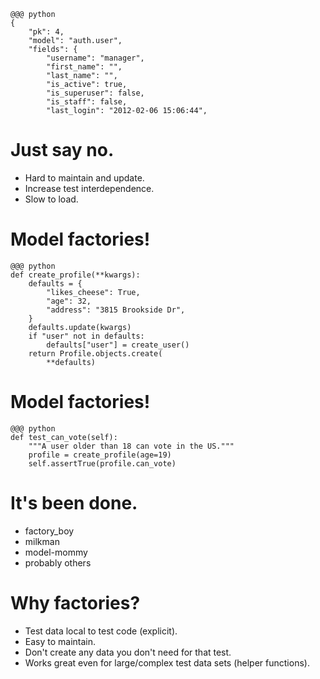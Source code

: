 <!SLIDE antipattern>

    @@@ python
    {
        "pk": 4,
        "model": "auth.user",
        "fields": {
            "username": "manager",
            "first_name": "",
            "last_name": "",
            "is_active": true,
            "is_superuser": false,
            "is_staff": false,
            "last_login": "2012-02-06 15:06:44",

<!SLIDE incremental>

# Just say no. #

* Hard to maintain and update.
* Increase test interdependence.
* Slow to load.


<!SLIDE>

# Model factories! #

    @@@ python
    def create_profile(**kwargs):
        defaults = {
            "likes_cheese": True,
            "age": 32,
            "address": "3815 Brookside Dr",
        }
        defaults.update(kwargs)
        if "user" not in defaults:
            defaults["user"] = create_user()
        return Profile.objects.create(
            **defaults)

<!SLIDE>

# Model factories! #

    @@@ python
    def test_can_vote(self):
        """A user older than 18 can vote in the US."""
        profile = create_profile(age=19)
        self.assertTrue(profile.can_vote)


<!SLIDE incremental>

# It's been done. #

* factory_boy
* milkman
* model-mommy
* probably others

<!SLIDE incremental>

# Why factories? #

* Test data local to test code (explicit).
* Easy to maintain.
* Don't create any data you don't need for that test.
* Works great even for large/complex test data sets (helper functions).

